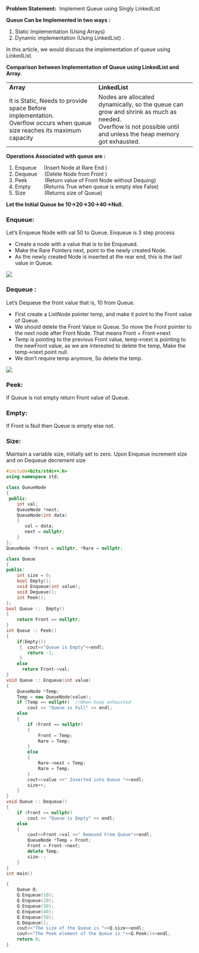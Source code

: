 **Problem Statement:**  Implement Queue using Singly LinkedList

**Queue Can be Implemented in two ways :** 

1. Static Implementation (Using Arrays)
2. Dynamic implementation (Using LinkedList) .

In this article, we would discuss the implementation of queue using LinkedList.

**Comparison between Implementation of Queue using LinkedList and Array.**

|                                                                                                                                 |                                                                                                                                                                    |
| ------------------------------------------------------------------------------------------------------------------------------- | ------------------------------------------------------------------------------------------------------------------------------------------------------------------ |
| **Array**                                                                                                                       | **LinkedList**                                                                                                                                                     |
| It is Static, Needs to provide space Before implementation.    <br>Overflow occurs when queue size reaches its maximum capacity | Nodes are allocated dynamically, so the queue can grow and shrink as much as needed.  <br>Overflow is not possible until and unless the heap memory got exhausted. |

**Operations Associated with queue are :**

1. Enqueue     (Insert Node at Rare End )
2. Dequeue     (Delete Node from Front ) 
3. Peek            (Return value of Front Node without Dequing)
4. Empty         (Returns True when queue is empty else False)
5. Size             (Returns size of Queue) 

**Let the Initial Queue be 10→20→30→40→Null.**

### **Enqueue:** 

Let’s Enqueue Node with val 50 to Queue. Enqueue is 3 step process 

- Create a node with a value that is to be Enqueued.
- Make the Rare Pointers next, point to the newly created Node.
- As the newly created Node is inserted at the rear end, this is the last value in Queue.

![](https://lh4.googleusercontent.com/N0KDcMiut6Hh3ZUl4aYewhSPFzcB6DER7mnLYT7hEr5vrVBhlDWUz51VGaEuVLJFWvY32KYIU_G1ESOSBanIYPBdhAfLmlKfkMZsyojLEsWaPqEDy5jHel56byM4JUEXijmH4JNa)

### **Dequeue :**

Let’s Dequeue the front value that is, 10 from Queue.

- First create a ListNode pointer temp, and make it point to the Front value of Queue.
- We should delete the Front Value in Queue. So move the Front pointer to the next node after Front Node. That means Front = Front→next 
- Temp is pointing to the previous Front value, temp→next is pointing to the newFront value, as we are interested to delete the temp, Make the temp→next point null.
- We don’t require temp anymore, So delete the temp.

![](https://lh5.googleusercontent.com/HAusTSjp3VCUQwAb1vx1FXqJ9zUMm1dZKAamL3Qkd9cooJsw_OcVL3YGfgxUkfn1kkwo5lSk0jhOK15gUu8e6AsLS9h7HYSo6pSu8jviJ9oIlJf8RWrVyfMjJ2KWjWUpLmfSn61S)

### **Peek:** 

If Queue is not empty return Front value of Queue.

### **Empty:** 

If Front is Null then Queue is empty else not.

### **Size:** 

Maintain a variable size, initially set to zero. Upon Enqueue increment size and on Dequeue decrement size

```cpp
#include<bits/stdc++.h> 
using namespace std;

class QueueNode
{
 public: 
    int val;
    QueueNode *next;
    QueueNode(int data)
    {
       val = data;
       next = nullptr;
    }
};  
QueueNode *Front = nullptr, *Rare = nullptr;

class Queue
{
public:
    int size = 0;
    bool Empty();
    void Enqueue(int value);
    void Dequeue();
    int Peek();
};  
bool Queue ::  Empty()
{
    return Front == nullptr;
}  
int Queue :: Peek()
{
    if(Empty())  
     {  cout<<"Queue is Empty"<<endl;
        return -1;
     } 
    else 
      return Front->val;
}   
void Queue :: Enqueue(int value)
{
    QueueNode *Temp;
    Temp = new QueueNode(value); 
    if (Temp == nullptr)  //When heap exhausted 
        cout << "Queue is Full" << endl;
    else
    {
        if (Front == nullptr)
        {
            Front = Temp;
            Rare = Temp;
        } 
        else
        {
            Rare->next = Temp;
            Rare = Temp;
        }
        cout<<value <<" Inserted into Queue "<<endl;
        size++;
    } 
}      
void Queue :: Dequeue() 
{
    if (Front == nullptr) 
        cout << "Queue is Empty" << endl;
    else
    { 
        cout<<Front->val <<" Removed From Queue"<<endl;
        QueueNode *Temp = Front;
        Front = Front->next;
        delete Temp;
        size--;
    }  
}   
int main()

{
    Queue Q;
    Q.Enqueue(10);
    Q.Enqueue(20);
    Q.Enqueue(30);
    Q.Enqueue(40);
    Q.Enqueue(50);
    Q.Dequeue();
    cout<<"The size of the Queue is "<<Q.size<<endl;
    cout<<"The Peek element of the Queue is "<<Q.Peek()<<endl;
    return 0;
}   
```
